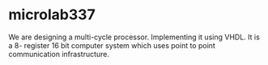 # microlab337
We are designing a multi-cycle processor. Implementing it using VHDL. It is a 8- register 16 bit computer system which uses point to point communication infrastructure.
